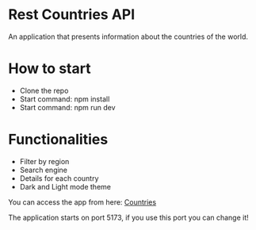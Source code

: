 # Rest Countries API

An application that presents information about the countries of the world.


# How to start
- Clone the repo
- Start command: npm install
- Start command: npm run dev

# Functionalities
- Filter by region
- Search engine
- Details for each country
- Dark and Light mode theme

You can access the app from here: [Countries](https://rest-countries-api-stn.onrender.com/)


The application starts on port 5173, if you use this port you can change it!

